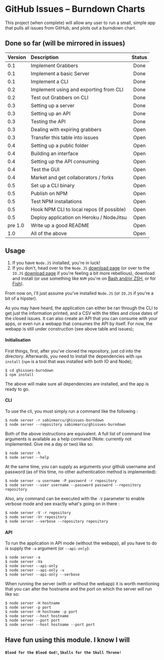 # GitHub Issues – Burndown Charts

This project (when complete) will allow any user to run a small, simple app that pulls all issues from GitHub, and plots out a burndown chart.

## Done so far (will be mirrored in issues)

| Version | Description | Status |
|:---|:---|:---:|
| 0.1 | Implement Grabbers | Done |
| 0.1 | Implement a basic Server | Done |
| 0.1 | Implement a CLI | Done |
| 0.2 | Implement using and exporting from CLI | Done |
| 0.2 | Test out Grabbers on CLI | Done | 
| 0.3 | Setting up a server | Done |
| 0.3 | Setting up an API | Done | 
| 0.3 | Testing the API | Done | 
| 0.3 | Dealing with expiring grabbers | Open |
| 0.3 | Transfer this table into issues | Open |
| 0.4 | Setting up a public folder | Open |
| 0.4 | Building an interface | Open |
| 0.4 | Setting up the API consuming | Open |
| 0.4 | Test the GUI | Open | 
| 0.4 | Market and get collaborators / forks | Open |
| 0.5 | Set up a CLI binary | Open |
| 0.5 | Publish on NPM | Open | 
| 0.5 | Test NPM installations | Open |
| 0.5 | Hook NPM CLI to local repos (if possible) | Open | 
| 0.5 | Deploy application on Heroku / NodeJitsu | Open |
| pre 1.0 | Write up a good README | Open | 
| 1.0 | All of the above | Open |

## Usage 

1. If you have `Node.JS` installed, you're in luck! 
2. If you don't, head over to the `Node.JS` [download page](http://nodejs.org/download/) (or over to the `IO.JS` [download page](https://iojs.org/en/index.html) if you're feeling a bit more rebellious), download and install (or use something like `NVM` you're on [Bash and/or ZSH](https://github.com/creationix/nvm), or for [Fish](https://github.com/Alex7Kom/nvm-fish)).

From now on, I'll just assume you've installed `Node.JS` (or `IO.JS` if you're a bit of a hipster).

As you may have heard, the application can either be ran through the CLI to get just the information printed, and a CSV with the titles and close dates of the closed issues. It can also create an API that you can consume with your apps, or even run a webapp that consumes the API by itself. For now, the webapp is still under construction (see above table and issues);

#### Initialisation 

First things, first, after you've cloned the repository, just cd into the directory. Afterwards, you need to install the dependencies with `npm install` (`npm` is a tool that was installed with both IO and Node);

```
$ cd ghissues-burndown
$ npm install
```

The above will make sure all dependencies are installed, and the app is ready to go.

#### CLI

To use the cli, you must simply run a command like the following : 

```
$ node server -r sabinmarcu/ghissues-burndown
$ node server --repository sabinmarcu/ghissues-burndown
```

Both of the above instructions are equivalent. A full list of command line arguments is available as a help command (Note: currently not implemented. Give me a day or two) like so: 

```
$ node server -h
$ node server --help
```

At the same time, you can supply as arguments your github username and password (as of this time, no other authentication method is implemented): 

```
$ node server -u username -P password -r repository
$ node server --user username --password password --repository repository
```

Also, any command can be executed with the `-V` parameter to enable verbose mode and see exactly what's going on in there : 

```
$ node server -V -r repository
$ node server -Vr repository
$ node server --verbose --repository repository
```

#### API

To run the application in API mode (without the webapp), all you have to do is supply the `-a` argument (or `--api-only`): 

```
$ node server -a
$ node server -Va 
$ node server --api-only
$ node server --api-only -v
$ node server --api-only --verbose
```

When running the server (with or without the webapp) it is worth mentioning that you can alter the hostname and the port on which the server will run like so: 

```
$ node server -H hostname
$ node server -p port
$ node server -H hostname -p port
$ node server --host hostname
$ node server --port port
$ node server --host hostname --port port
```

## Have fun using this module. I know I will

#### `Blood for the Blood God!`, `Skulls for the Skull Throne!`